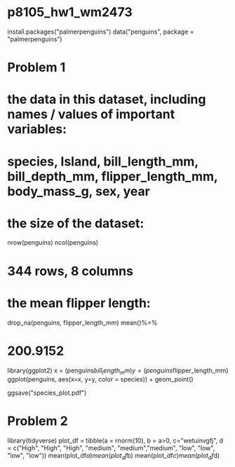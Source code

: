 # p8105_hw1_wm2473
install.packages("palmerpenguins")
data("penguins", package = "palmerpenguins")

# Problem 1
# the data in this dataset, including names / values of important variables:
# species, Island, bill_length_mm, bill_depth_mm, flipper_length_mm, body_mass_g, sex, year
# the size of the dataset:
nrow(penguins)
ncol(penguins)
# 344 rows, 8 columns
# the mean flipper length:
drop_na(penguins, flipper_length_mm)
mean()%>%
# 200.9152


library(ggplot2)
x = (penguins$bill_length_mm)
y = (penguins$flipper_length_mm)
ggplot(penguins, aes(x=x, y=y, color = species)) + geom_point()

ggsave("species_plot.pdf")

# Problem 2
library(tidyverse)
plot_df = tibble(a = rnorm(10), b = a>0, c="wetuinvgfj", d = c("High", "High", "High", "medium", "medium","medium", "low", "low", "low", "low"))
mean(plot_df$a)
mean(plot_df$b)
mean(plot_df$c)
mean(plot_df$d)

